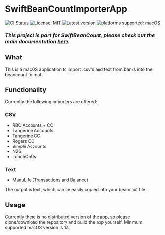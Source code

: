 # SwiftBeanCountImporterApp

[![CI Status](https://github.com/Nef10/SwiftBeanCountImporterApp/workflows/CI/badge.svg?event=push)](https://github.com/Nef10/SwiftBeanCountImporterApp/actions?query=workflow%3A%22CI%22) [![License: MIT](https://img.shields.io/github/license/Nef10/SwiftBeanCountImporterApp)](https://github.com/Nef10/SwiftBeanCountImporterApp/blob/main/LICENSE) [![Latest version](https://img.shields.io/github/v/release/Nef10/SwiftBeanCountImporterApp?label=SemVer&sort=semver)](https://github.com/Nef10/SwiftBeanCountImporterApp/releases) ![platforms supported: macOS ](https://img.shields.io/badge/platform-macOS-blue)

### ***This project is part for SwiftBeanCount, please check out the main documentation [here](https://github.com/Nef10/SwiftBeanCount).***

## What

This is a macOS application to import .csv's and text from banks into the beancount format.

## Functionality

Currently the following importers are offered:

### CSV

* RBC Accounts + CC
* Tangerine Accounts
* Tangerine CC
* Rogers CC
* Simplii Accounts
* N26
* LunchOnUs

### Text

* ManuLife (Transactions and Balance)

The output is text, which can be easily copied into your beancout file.

## Usage

Currently there is no distributed version of the app, so please clone/download the repository and build the app yourself. Minimum supported macOS version is 12.

